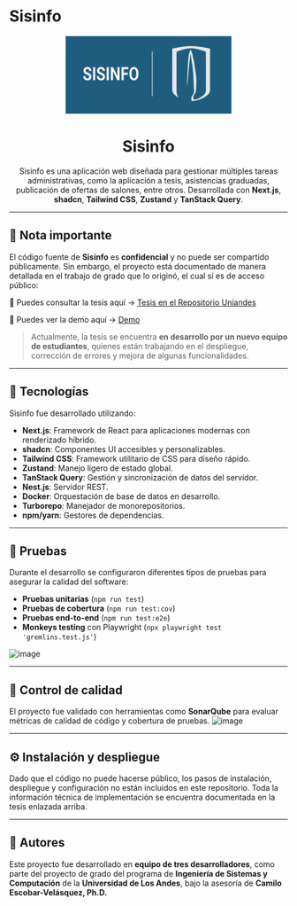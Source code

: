 # Sisinfo

<p align="center">
    <img src="readme_banner.png" alt="Sisinfo logo" width="300" height="140">
</p>
<h1 align="center">Sisinfo</h1>

<p align="center">
    Sisinfo es una aplicación web diseñada para gestionar múltiples tareas administrativas, como la aplicación a tesis, asistencias graduadas, publicación de ofertas de salones, entre otros. Desarrollada con <strong>Next.js</strong>, <strong>shadcn</strong>, <strong>Tailwind CSS</strong>, <strong>Zustand</strong> y <strong>TanStack Query</strong>.
</p>

------------------------------------------------------------------------

## 📄 Nota importante

El código fuente de **Sisinfo** es **confidencial** y no puede ser
compartido públicamente.
Sin embargo, el proyecto está documentado de manera detallada en el
trabajo de grado que lo originó, el cual sí es de acceso público:

📖 Puedes consultar la tesis aquí → [Tesis en el Repositorio
Uniandes](https://repositorio.uniandes.edu.co/entities/publication/7d6afa04-d473-4783-8721-2c973d29764b)

📖 Puedes ver la demo aquí → [Demo](Sisinfo-demo.mp4)


> Actualmente, la tesis se encuentra **en desarrollo por un nuevo equipo
> de estudiantes**, quienes están trabajando en el despliegue,
> corrección de errores y mejora de algunas funcionalidades.

------------------------------------------------------------------------

## 🚀 Tecnologías

Sisinfo fue desarrollado utilizando:

-   **Next.js**: Framework de React para aplicaciones modernas con
    renderizado híbrido.
-   **shadcn**: Componentes UI accesibles y personalizables.
-   **Tailwind CSS**: Framework utilitario de CSS para diseño rápido.
-   **Zustand**: Manejo ligero de estado global.
-   **TanStack Query**: Gestión y sincronización de datos del servidor.
-   **Nest.js**: Servidor REST.
-   **Docker**: Orquestación de base de datos en desarrollo.
-   **Turborepo**: Manejador de monorepositorios.
-   **npm/yarn**: Gestores de dependencias.

------------------------------------------------------------------------

## 🧪 Pruebas

Durante el desarrollo se configuraron diferentes tipos de pruebas para
asegurar la calidad del software:

-   **Pruebas unitarias** (`npm run test`)
-   **Pruebas de cobertura** (`npm run test:cov`)
-   **Pruebas end-to-end** (`npm run test:e2e`)
-   **Monkeys testing** con Playwright
    (`npx playwright test 'gremlins.test.js'`)

<img width="339" height="119" alt="image" src="https://github.com/user-attachments/assets/fc565262-5200-467d-a263-772bae200351" />


------------------------------------------------------------------------

## 📓 Control de calidad

El proyecto fue validado con herramientas como **SonarQube** para
evaluar métricas de calidad de código y cobertura de pruebas.
<img width="1274" height="582" alt="image" src="https://github.com/user-attachments/assets/53e02455-82e1-41a6-95fa-4775c111ff88" />

------------------------------------------------------------------------

## ⚙️ Instalación y despliegue

Dado que el código no puede hacerse público, los pasos de instalación,
despliegue y configuración no están incluidos en este repositorio.
Toda la información técnica de implementación se encuentra documentada
en la tesis enlazada arriba.

------------------------------------------------------------------------

## 👥 Autores

Este proyecto fue desarrollado en **equipo de tres desarrolladores**,
como parte del proyecto de grado del programa de **Ingeniería de
Sistemas y Computación** de la **Universidad de Los Andes**, bajo la
asesoría de **Camilo Escobar-Velásquez, Ph.D.**
